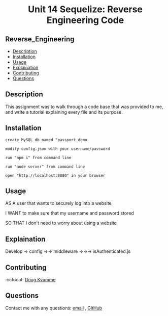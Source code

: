 <h1 align="center">Unit 14 Sequelize: Reverse Engineering Code</h1>

## Reverse_Engineering

- [Description](#description)
- [Installation](#installation)
- [Usage](#usage)
- [Explaination](#explaination)
- [Contributing](#contributing)
- [Questions](#questions)

## Description

This assignment was to walk through a code base that was provided to me, and write a tutorial explaining every file and its purpose.

## Installation

`create MySQL db named "passport_demo`

`modify config.json with your username/password`

`run "npm i" from command line`

`run "node server" from command line`

`open "http://localhost:8080" in your browser`

## Usage

AS A user that wants to securely log into a website

I WANT to make sure that my username and password stored

SO THAT I don't need to worry about using a website

## Explaination

Develop
=> config
=>=> middleware
=>=>=> isAuthenticated.js

## Contributing

:octocat: [Doug Kvamme](https://github.com/kvadou)

## Questions

Contact me with any questions: [email](mailto:dougkvamme@gmail.com) , [GitHub](https://github.com/kvadou)<br />
